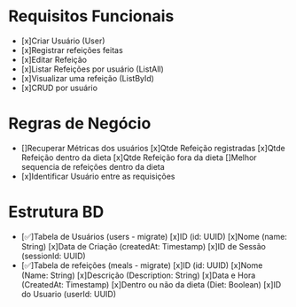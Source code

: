 # Requisitos Funcionais
- [x]Criar Usuário (User)
- [x]Registrar refeições feitas
- [x]Editar Refeição
- [x]Listar Refeições por usuário (ListAll)
- [x]Visualizar uma refeição (ListById)
- [x]CRUD por usuário


# Regras de Negócio
- []Recuperar Métricas dos usuários
    [x]Qtde Refeição registradas
    [x]Qtde Refeição dentro da dieta
    [x]Qtde Refeição fora da dieta
    []Melhor sequencia de refeições dentro da dieta
- [x]Identificar Usuário entre as requisições

# Estrutura BD
- [✅]Tabela de Usuários (users - migrate)
    [x]ID (id: UUID)
    [x]Nome (name: String)
    [x]Data de Criação (createdAt: Timestamp)
    [x]ID de Sessão (sessionId: UUID)
- [✅]Tabela de refeições (meals - migrate)
    [x]ID (id: UUID)
    [x]Nome  (Name: String)
    [x]Descrição (Description: String)
    [x]Data e Hora (CreatedAt: Timestamp)
    [x]Dentro ou não da dieta (Diet: Boolean)
    [x]ID do Usuario (userId: UUID)

